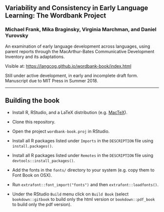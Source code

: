 ## Variability and Consistency in Early Language Learning: The Wordbank Project
### Michael Frank, Mika Braginsky, Virginia Marchman, and Daniel Yurovsky

An examination of early language development across languages, using parent reports through the MacArthur-Bates Communicative Development Inventory and its adaptations.

Visible at: https://langcog.github.io/wordbank-book/index.html

Still under active development, in early and incomplete draft form. Manuscript due to MIT Press in Summer 2018.


---

## Building the book

- Install R, RStudio, and a LaTeX distribution (e.g. [MacTeX](http://www.tug.org/mactex/)).

- Clone this repository.

- Open the project `wordbank-book.proj` in RStudio.

- Install all R packages listed under `Imports` in the `DESCRIPTION` file using `install.packages()`.

- Install all R packages listed under `Remotes` in the `DESCRIPTION` file using `devtools::install_packages()`.

- Add the fonts in the `fonts/` directory to your system (e.g. copy them to Font Book on OSX).

- Run `extrafont::font_import("fonts")` and then `extrafont::loadfonts()`.

- Under the RStudio `Build` menu click on `Build Book` (select `bookdown::gitbook` to build only the html version or `bookdown::pdf_book` to build only the pdf version).
